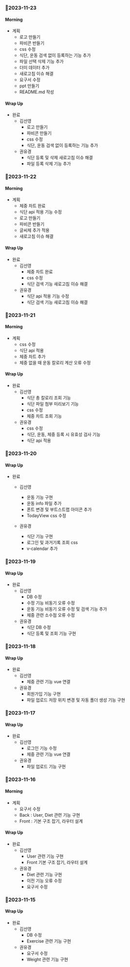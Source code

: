 
### 🍑2023-11-23
#### Morning
- 계획
  - 로고 만들기
  - 파비콘 반들기
  - css 수정
  - 식단, 운동 검색 없이 등록하는 기능 추가
  - 파일 선택 삭제 기능 추가
  - 더미 데이터 추가
  - 새로고침 이슈 해결
  - 요구서 수정
  - ppt 만들기
  - README.md 작성

#### Wrap Up
- 완료
  - 김선영
    - 로고 만들기
    - 파비콘 만들기
    - css 수정
    - 식단, 운동 검색 없이 등록하는 기능 추가
  - 권유경
    - 식단 등록 및 삭제 새로고침 이슈 해결
    - 파일 등록 삭제 기능 추가



### 🍑2023-11-22
#### Morning
- 계획
  - 체중 차트 완료
  - 식단 api 적용 기능 수정
  - 로고 만들기
  - 파비콘 반들기
  - 글씨체 추가 적용
  - 새로고침 이슈 해결

#### Wrap Up
- 완료
  - 김선영
    - 체중 차트 완료
    - css 수정
    - 식단 검색 기능 새로고침 이슈 해결
  - 권유경
    - 식단 api 적용 기능 수정
    - 식단 검색 기능 새로고침 이슈 해결


### 🍑2023-11-21
#### Morning
- 계획
  - css 수정
  - 식단 api 적용
  - 체중 차트 추가
  - 체중 없을 때 운동 칼로리 계산 오류 수정

#### Wrap Up
- 완료
  - 김선영
    - 식단 총 칼로리 조회 기능
    - 식단 파일 첨부 미리보기 기능
    - css 수정
    - 체중 차트 조회 기능
  - 권유경
    - css 수정
    - 식단, 운동, 체중 등록 시 유효성 검사 기능
    - 식단 api 적용


### 🍑2023-11-20
#### Wrap Up
- 완료
  - 김선영
    - 운동 기능 구현
    - 운동 info 파일 추가
    - 폰트 변경 및 부트스트랩 아이콘 추가
    - TodayView css 수정
  
  - 권유경
    - 식단 기능 구현  
    - 로그인 및 과거기록 조회 css
    - v-calendar 추가


### 🍑2023-11-19
#### Wrap Up
- 완료
  - 김선영
    - DB 수정
    - 수정 기능 비동기 오류 수정
    - 운동 기능 비동기 오류 수정 및 검색 기능 추가
    - 체중 관련 소수점 오류 수정
  - 권유경
    - 식단 DB 수정
    - 식단 등록 및 조회 기능 구현
### 🍑2023-11-18
#### Wrap Up
- 완료
  - 김선영
    - 체중 관련 기능 vue 연결
  - 권유경
    - 회원가입 기능 구현
    - 파일 업로드 저장 위치 변경 및 자동 폴더 생성 기능 구현


### 🍑2023-11-17
#### Wrap Up
- 완료
  - 김선영
    - 로그인 기능 수정
    - 체중 관련 기능 vue 연결
  - 권유경
    - 파일 업로드 기능 구현


### 🍑2023-11-16
#### Morning
- 계획
    - 요구서 수정
    - Back : User, Diet 관련 기능 구현
    - Front : 기본 구조 잡기, 라우터 설계


#### Wrap Up
- 완료
  - 김선영
    - User 관련 기능 구현
    - Front 기본 구조 잡기, 라우터 설계
  - 권유경
    - Diet 관련 기능 구현
    - 이전 기능 오류 수정
    - 요구서 수정


### 🍑2023-11-15
#### Wrap Up
- 완료
  - 김선영
    - DB 수정
    - Exercise 관련 기능 구현
  - 권유경
    - 요구서 수정
    - Weight 관련 기능 구현
